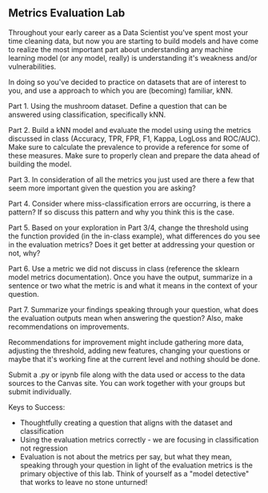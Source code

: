 ## Metrics Evaluation Lab

Throughout your early career as a Data Scientist you've spent most your time cleaning data, but now you are starting to build models and have come to realize the most important part about understanding any machine learning model 
(or any model, really) is understanding it's weakness and/or vulnerabilities. 

In doing so you've decided to practice on datasets that are of interest to you, 
and use a approach to which you are (becoming) familiar, kNN. 

Part 1. Using the mushroom dataset. Define a question that can be answered using classification, specifically kNN.

Part 2. Build a kNN model and evaluate the model using using the metrics discussed in class (Accuracy, TPR, FPR, F1, Kappa, LogLoss and ROC/AUC). Make sure to calculate the prevalence to provide a reference for some of these measures. Make sure to properly clean and prepare the data ahead of building the model.  

Part 3. In consideration of all the metrics you just used are there a few that seem more important given the question you are asking? 

Part 4. Consider where miss-classification errors are occurring, is there a pattern? If so discuss this pattern and why you think this is the case. 

Part 5. Based on your exploration in Part 3/4, change the threshold using the function provided (in the in-class example), what differences do you see in the evaluation metrics? Does it get better at addressing your question or not, why?  

Part 6. Use a metric we did not discuss in class (reference the sklearn model metrics documentation). Once you have the output, summarize in a sentence or two what the metric is and what it means in the context of your question.

Part 7. Summarize your findings speaking through your question, what does the evaluation outputs mean when answering the question? Also, make recommendations on improvements. 

Recommendations for improvement might include gathering more data, adjusting the threshold, adding new features, changing your questions or maybe that it's working fine at the current level and nothing should be done. 

Submit a .py or ipynb file along with the data used or access to the data sources to the Canvas site. You can work together with your groups but submit individually. 

Keys to Success: 
* Thoughtfully creating a question that aligns with the dataset and classification 
* Using the evaluation metrics correctly - we are focusing in classification not regression
* Evaluation is not about the metrics per say, but what they mean, speaking through your question in light of the evaluation metrics is the primary objective of this lab. Think of yourself as a "model detective" that works to leave no stone unturned!  
